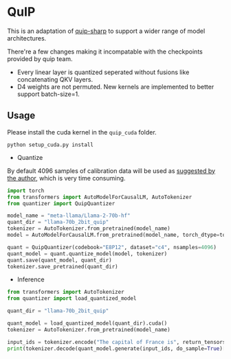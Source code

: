 # QuIP

This is an adaptation of [quip-sharp](https://github.com/Cornell-RelaxML/quip-sharp) to support a wider range of  model architectures.

There're a few changes making it incompatable with the checkpoints provided by quip team.
* Every linear layer is quantized seperated without fusions like concatenating QKV layers.
* D4 weights are not permuted. New kernels are implemented to better support batch-size=1.

## Usage

Please install the cuda kernel in the `quip_cuda` folder.
```
python setup_cuda.py install
```

* Quantize

By default 4096 samples of calibration data will be used as [suggested by the author](https://github.com/Cornell-RelaxML/quip-sharp/issues/13#issuecomment-1848867522), which is very time consuming.

```python
import torch
from transformers import AutoModelForCausalLM, AutoTokenizer
from quantizer import QuipQuantizer

model_name = "meta-llama/Llama-2-70b-hf"
quant_dir = "llama-70b_2bit_quip"
tokenizer = AutoTokenizer.from_pretrained(model_name)
model = AutoModelForCausalLM.from_pretrained(model_name, torch_dtype=torch.float16)

quant = QuipQuantizer(codebook="E8P12", dataset="c4", nsamples=4096)
quant_model = quant.quantize_model(model, tokenizer)
quant.save(quant_model, quant_dir)
tokenizer.save_pretrained(quant_dir)
```

* Inference
```python
from transformers import AutoTokenizer
from quantizer import load_quantized_model

quant_dir = "llama-70b_2bit_quip"

quant_model = load_quantized_model(quant_dir).cuda()
tokenizer = AutoTokenizer.from_pretrained(model_name)

input_ids = tokenizer.encode("The capital of France is", return_tensors="pt").cuda()
print(tokenizer.decode(quant_model.generate(input_ids, do_sample=True)[0]))
```
